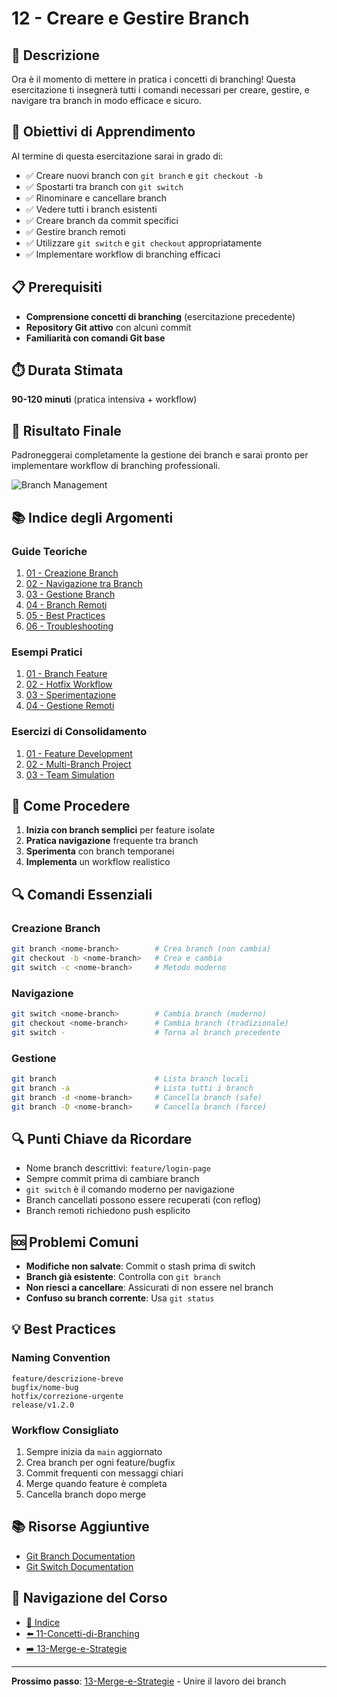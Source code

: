 # 12 - Creare e Gestire Branch

## 📖 Descrizione

Ora è il momento di mettere in pratica i concetti di branching! Questa esercitazione ti insegnerà tutti i comandi necessari per creare, gestire, e navigare tra branch in modo efficace e sicuro.

## 🎯 Obiettivi di Apprendimento

Al termine di questa esercitazione sarai in grado di:

- ✅ Creare nuovi branch con `git branch` e `git checkout -b`
- ✅ Spostarti tra branch con `git switch`
- ✅ Rinominare e cancellare branch
- ✅ Vedere tutti i branch esistenti
- ✅ Creare branch da commit specifici
- ✅ Gestire branch remoti
- ✅ Utilizzare `git switch` e `git checkout` appropriatamente
- ✅ Implementare workflow di branching efficaci

## 📋 Prerequisiti

- **Comprensione concetti di branching** (esercitazione precedente)
- **Repository Git attivo** con alcuni commit
- **Familiarità con comandi Git base**

## ⏱️ Durata Stimata

**90-120 minuti** (pratica intensiva + workflow)

## 🎯 Risultato Finale

Padroneggerai completamente la gestione dei branch e sarai pronto per implementare workflow di branching professionali.

![Branch Management](./esempi/immagini/branch-management.png)

## 📚 Indice degli Argomenti

### Guide Teoriche
1. [01 - Creazione Branch](./guide/01-creazione-branch.md)
2. [02 - Navigazione tra Branch](./guide/02-navigazione-branch.md)
3. [03 - Gestione Branch](./guide/03-gestione-branch.md)
4. [04 - Branch Remoti](./guide/04-branch-remoti.md)
5. [05 - Best Practices](./guide/05-best-practices.md)
6. [06 - Troubleshooting](./guide/06-troubleshooting.md)

### Esempi Pratici
1. [01 - Branch Feature](./esempi/01-branch-feature.md)
2. [02 - Hotfix Workflow](./esempi/02-hotfix-workflow.md)
3. [03 - Sperimentazione](./esempi/03-sperimentazione.md)
4. [04 - Gestione Remoti](./esempi/04-gestione-remoti.md)

### Esercizi di Consolidamento
1. [01 - Feature Development](./esercizi/01-feature-development.md)
2. [02 - Multi-Branch Project](./esercizi/02-multi-branch-project.md)
3. [03 - Team Simulation](./esercizi/03-team-simulation.md)

## 🚀 Come Procedere

1. **Inizia con branch semplici** per feature isolate
2. **Pratica navigazione** frequente tra branch
3. **Sperimenta** con branch temporanei
4. **Implementa** un workflow realistico

## 🔍 Comandi Essenziali

### Creazione Branch
```bash
git branch <nome-branch>        # Crea branch (non cambia)
git checkout -b <nome-branch>   # Crea e cambia
git switch -c <nome-branch>     # Metodo moderno
```

### Navigazione
```bash
git switch <nome-branch>        # Cambia branch (moderno)
git checkout <nome-branch>      # Cambia branch (tradizionale)
git switch -                    # Torna al branch precedente
```

### Gestione
```bash
git branch                      # Lista branch locali
git branch -a                   # Lista tutti i branch
git branch -d <nome-branch>     # Cancella branch (safe)
git branch -D <nome-branch>     # Cancella branch (force)
```

## 🔍 Punti Chiave da Ricordare

- Nome branch descrittivi: `feature/login-page`
- Sempre commit prima di cambiare branch
- `git switch` è il comando moderno per navigazione
- Branch cancellati possono essere recuperati (con reflog)
- Branch remoti richiedono push esplicito

## 🆘 Problemi Comuni

- **Modifiche non salvate**: Commit o stash prima di switch
- **Branch già esistente**: Controlla con `git branch`
- **Non riesci a cancellare**: Assicurati di non essere nel branch
- **Confuso su branch corrente**: Usa `git status`

## 💡 Best Practices

### Naming Convention
```
feature/descrizione-breve
bugfix/nome-bug
hotfix/correzione-urgente
release/v1.2.0
```

### Workflow Consigliato
1. Sempre inizia da `main` aggiornato
2. Crea branch per ogni feature/bugfix
3. Commit frequenti con messaggi chiari
4. Merge quando feature è completa
5. Cancella branch dopo merge

## 📚 Risorse Aggiuntive

- [Git Branch Documentation](https://git-scm.com/docs/git-branch)
- [Git Switch Documentation](https://git-scm.com/docs/git-switch)

## 🔄 Navigazione del Corso

- [📑 Indice](../README.md)
- [⬅️ 11-Concetti-di-Branching](../11-Concetti-di-Branching/README.md)
- [➡️ 13-Merge-e-Strategie](../13-Merge-e-Strategie/README.md)

---

**Prossimo passo**: [13-Merge-e-Strategie](../13-Merge-e-Strategie/README.md) - Unire il lavoro dei branch
